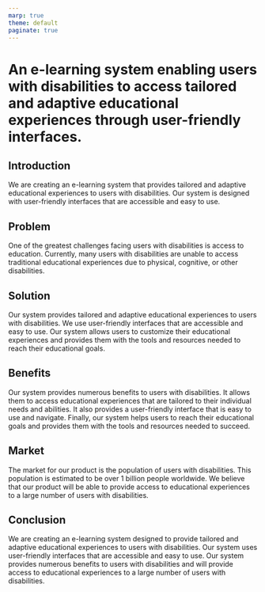 ```yaml
---
marp: true
theme: default
paginate: true
---
```

# An e-learning system enabling users with disabilities to access tailored and adaptive educational experiences through user-friendly interfaces. 

## Introduction 

We are creating an e-learning system that provides tailored and adaptive educational experiences to users with disabilities. Our system is designed with user-friendly interfaces that are accessible and easy to use. 

## Problem

One of the greatest challenges facing users with disabilities is access to education. Currently, many users with disabilities are unable to access traditional educational experiences due to physical, cognitive, or other disabilities. 

## Solution

Our system provides tailored and adaptive educational experiences to users with disabilities. We use user-friendly interfaces that are accessible and easy to use. Our system allows users to customize their educational experiences and provides them with the tools and resources needed to reach their educational goals. 

## Benefits

Our system provides numerous benefits to users with disabilities. It allows them to access educational experiences that are tailored to their individual needs and abilities. It also provides a user-friendly interface that is easy to use and navigate. Finally, our system helps users to reach their educational goals and provides them with the tools and resources needed to succeed. 

## Market

The market for our product is the population of users with disabilities. This population is estimated to be over 1 billion people worldwide. We believe that our product will be able to provide access to educational experiences to a large number of users with disabilities. 

## Conclusion

We are creating an e-learning system designed to provide tailored and adaptive educational experiences to users with disabilities. Our system uses user-friendly interfaces that are accessible and easy to use. Our system provides numerous benefits to users with disabilities and will provide access to educational experiences to a large number of users with disabilities.
  